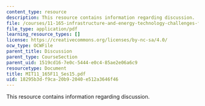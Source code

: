 ```yaml
---
content_type: resource
description: This resource contains information regarding discussion.
file: /courses/11-165-infrastructure-and-energy-technology-challenges-fall-2011/18295b3df9ca20b92040e512a3646f46_MIT11_165F11_Ses15.pdf
file_type: application/pdf
learning_resource_types: []
license: https://creativecommons.org/licenses/by-nc-sa/4.0/
ocw_type: OCWFile
parent_title: Discussion
parent_type: CourseSection
parent_uid: 1519cd16-7e0c-5444-e0c4-85ae2e06a6c9
resourcetype: Document
title: MIT11_165F11_Ses15.pdf
uid: 18295b3d-f9ca-20b9-2040-e512a3646f46
---
```

This resource contains information regarding discussion.